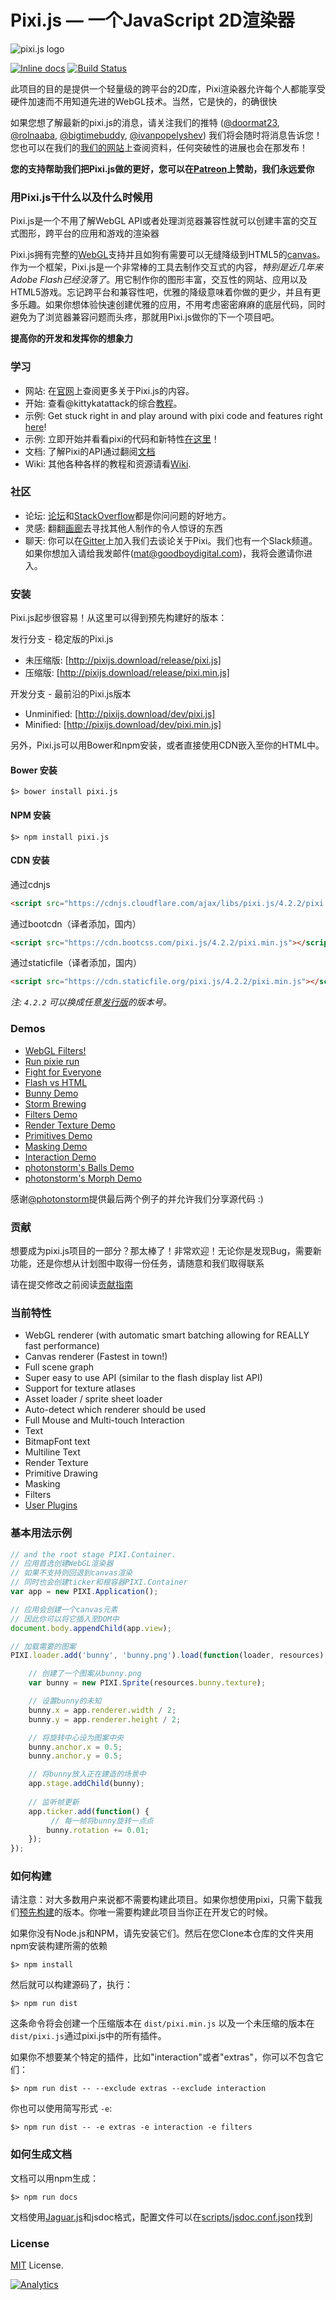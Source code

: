 Pixi.js — 一个JavaScript 2D渲染器
=============

![pixi.js logo](http://www.goodboydigital.com/pixijs/pixiV4_wide_full.jpg)




[![Inline docs](http://inch-ci.org/github/GoodBoyDigital/pixi.js.svg?branch=dev)](http://inch-ci.org/github/GoodBoyDigital/pixi.js)
[![Build Status](https://travis-ci.org/pixijs/pixi.js.svg?branch=dev)](https://travis-ci.org/pixijs/pixi.js)

此项目的目的是提供一个轻量级的跨平台的2D库，Pixi渲染器允许每个人都能享受硬件加速而不用知道先进的WebGL技术。当然，它是快的，的确很快

如果您想了解最新的pixi.js的消息，请关注我们的推特
([@doormat23](https://twitter.com/doormat23), [@rolnaaba](https://twitter.com/rolnaaba), [@bigtimebuddy](https://twitter.com/bigtimebuddy), [@ivanpopelyshev](https://twitter.com/ivanpopelyshev))
我们将会随时将消息告诉您！您也可以在我们的[我们的网站](http://www.goodboydigital.com/blog)上查阅资料，任何突破性的进展也会在那发布！

**您的支持帮助我们把Pixi.js做的更好，您可以在[Patreon](https://www.patreon.com/user?u=2384552&ty=h&u=2384552)上赞助，我们永远爱你**

### 用Pixi.js干什么以及什么时候用

Pixi.js是一个不用了解WebGL API或者处理浏览器兼容性就可以创建丰富的交互式图形，跨平台的应用和游戏的渲染器

Pixi.js拥有完整的[WebGL](https://en.wikipedia.org/wiki/WebGL)支持并且如狗有需要可以无缝降级到HTML5的[canvas](https://en.wikipedia.org/wiki/Canvas_element)。作为一个框架，Pixi.js是一个非常棒的工具去制作交互式的内容，*特别是近几年来Adobe Flash已经没落了*。用它制作你的图形丰富，交互性的网站、应用以及HTML5游戏。忘记跨平台和兼容性吧，优雅的降级意味着你做的更少，并且有更多乐趣。如果你想体验快速创建优雅的应用，不用考虑密密麻麻的底层代码，同时避免为了浏览器兼容问题而头疼，那就用Pixi.js做你的下一个项目吧。

**提高你的开发和发挥你的想象力**

### 学习 ###
- 网站: 在[官网](http://www.pixijs.com/)上查阅更多关于Pixi.js的内容。
- 开始: 查看@kittykatattack的综合[教程](https://github.com/kittykatattack/learningPixi)。
- 示例: Get stuck right in and play around with pixi code and features right [here](http://pixijs.github.io/examples/)!
- 示例: 立即开始并看看pixi的代码和新特性[在这里](http://pixijs.github.io/examples/)！
- 文档: 了解Pixi的API通过翻阅[文档](https://pixijs.github.io/docs/)
- Wiki: 其他各种各样的教程和资源请看[Wiki](https://github.com/pixijs/pixi.js/wiki/Resources).

### 社区 ###
- 论坛: [论坛](http://www.html5gamedevs.com/forum/15-pixijs/)和[StackOverflow](http://stackoverflow.com/search?q=pixi.js)都是你问问题的好地方。
- 灵感: 翻翻[画廊](http://www.pixijs.com/gallery)去寻找其他人制作的令人惊讶的东西
- 聊天: 你可以在[Gitter](https://gitter.im/pixijs/pixi.js)上加入我们去谈论关于Pixi。我们也有一个Slack频道。如果你想加入请给我发邮件(mat@goodboydigital.com)，我将会邀请你进入。


### 安装 ###

Pixi.js起步很容易！从这里可以得到预先构建好的版本：

发行分支 - 稳定版的Pixi.js
- 未压缩版: [http://pixijs.download/release/pixi.js]
- 压缩版: [http://pixijs.download/release/pixi.min.js]

开发分支 - 最前沿的Pixi.js版本
- Unminified: [http://pixijs.download/dev/pixi.js]
- Minified: [http://pixijs.download/dev/pixi.min.js]

另外，Pixi.js可以用Bower和npm安装，或者直接使用CDN嵌入至你的HTML中。

#### Bower 安装

```
$> bower install pixi.js
```

#### NPM 安装

```
$> npm install pixi.js
```

#### CDN 安装
通过cdnjs
```html
<script src="https://cdnjs.cloudflare.com/ajax/libs/pixi.js/4.2.2/pixi.min.js"></script>
```

通过bootcdn（译者添加，国内）
```html
<script src="https://cdn.bootcss.com/pixi.js/4.2.2/pixi.min.js"></script>
```

通过staticfile（译者添加，国内）
```html
<script src="https://cdn.staticfile.org/pixi.js/4.2.2/pixi.min.js"></script>
```

_注: `4.2.2` 可以换成任意[发行版](https://github.com/pixijs/pixi.js/releases)的版本号。_

### Demos ###

- [WebGL Filters!](http://www.goodboydigital.com/pixijs/examples/15/indexAll.html)
- [Run pixie run](http://www.goodboydigital.com/runpixierun)
- [Fight for Everyone](http://www.goodboydigital.com/casestudies/fightforeveryone)
- [Flash vs HTML](http://flashvhtml.com)
- [Bunny Demo](http://www.goodboydigital.com/pixijs/bunnymark)
- [Storm Brewing](http://www.goodboydigital.com/pixijs/storm)
- [Filters Demo](http://www.goodboydigital.com/pixijs/examples/15/indexAll.html)
- [Render Texture Demo](http://www.goodboydigital.com/pixijs/examples/11)
- [Primitives Demo](http://www.goodboydigital.com/pixijs/examples/13)
- [Masking Demo](http://www.goodboydigital.com/pixijs/examples/14)
- [Interaction Demo](http://www.goodboydigital.com/pixijs/examples/6)
- [photonstorm's Balls Demo](http://gametest.mobi/pixi/balls)
- [photonstorm's Morph Demo](http://gametest.mobi/pixi/morph)

感谢[@photonstorm](https://twitter.com/photonstorm)提供最后两个例子的并允许我们分享源代码 :)

### 贡献 ###

想要成为pixi.js项目的一部分？那太棒了！非常欢迎！无论你是发现Bug，需要新功能，还是你想从计划图中取得一份任务，请随意和我们取得联系

请在提交修改之前阅读[贡献指南](https://github.com/pixijs/pixi.js/blob/master/CONTRIBUTING.md)

### 当前特性 ###

- WebGL renderer (with automatic smart batching allowing for REALLY fast performance)
- Canvas renderer (Fastest in town!)
- Full scene graph
- Super easy to use API (similar to the flash display list API)
- Support for texture atlases
- Asset loader / sprite sheet loader
- Auto-detect which renderer should be used
- Full Mouse and Multi-touch Interaction
- Text
- BitmapFont text
- Multiline Text
- Render Texture
- Primitive Drawing
- Masking
- Filters
- [User Plugins](https://github.com/pixijs/pixi.js/wiki/Pixi-v3-Plugins)

### 基本用法示例 ###

```js
// and the root stage PIXI.Container.
// 应用首选创建WebGL渲染器
// 如果不支持则回退到canvas渲染
// 同时也会创建ticker和根容器PIXI.Container
var app = new PIXI.Application();

// 应用会创建一个canvas元素
// 因此你可以将它插入至DOM中
document.body.appendChild(app.view);

// 加载需要的图案
PIXI.loader.add('bunny', 'bunny.png').load(function(loader, resources) {

    // 创建了一个图案从bunny.png
    var bunny = new PIXI.Sprite(resources.bunny.texture);

    // 设置bunny的未知
    bunny.x = app.renderer.width / 2;
    bunny.y = app.renderer.height / 2;

    // 将旋转中心设为图案中央
    bunny.anchor.x = 0.5;
    bunny.anchor.y = 0.5;

    // 将bunny放入正在建造的场景中
    app.stage.addChild(bunny);
    
    // 监听帧更新
    app.ticker.add(function() {
         // 每一帧将bunny旋转一点点
        bunny.rotation += 0.01;
    });
});
```

### 如何构建 ###

请注意：对大多数用户来说都不需要构建此项目。如果你想使用pixi，只需下载我们[预先构建](https://github.com/pixijs/pixi.js/releases)的版本。你唯一需要构建此项目当你正在开发它的时候。

如果你没有Node.js和NPM，请先安装它们。然后在您Clone本仓库的文件夹用npm安装构建所需的依赖

```
$> npm install
```

然后就可以构建源码了，执行：

```
$> npm run dist
```

这条命令将会创建一个压缩版本在 `dist/pixi.min.js` 以及一个未压缩的版本在 `dist/pixi.js`通过pixi.js中的所有插件。

如果你不想要某个特定的插件，比如"interaction"或者"extras"，你可以不包含它们：

```
$> npm run dist -- --exclude extras --exclude interaction
```

你也可以使用简写形式 `-e`:

```
$> npm run dist -- -e extras -e interaction -e filters
```

### 如何生成文档 ###

文档可以用npm生成：

```
$> npm run docs
```

文档使用[Jaguar.js](https://github.com/davidshimjs/jaguarjs-jsdoc)和jsdoc格式，配置文件可以在[scripts/jsdoc.conf.json](scripts/jsdoc.conf.json)找到

### License ###

[MIT](http://opensource.org/licenses/MIT) License.

[![Analytics](https://ga-beacon.appspot.com/UA-39213431-2/pixi.js/index)](https://github.com/igrigorik/ga-beacon)

